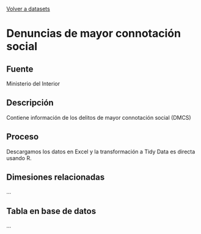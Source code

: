 [Volver a datasets](../datasets.md)

# Denuncias de mayor connotación social

## Fuente

Ministerio del Interior

## Descripción

Contiene información de los delitos de mayor connotación social (DMCS)

## Proceso

Descargamos los datos en Excel y la transformación a Tidy Data es directa usando R.

## Dimesiones relacionadas
...

## Tabla en base de datos
...


